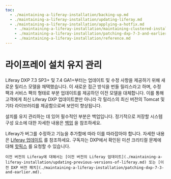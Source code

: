 ```yaml
---
toc:
  - ./maintaining-a-liferay-installation/backing-up.md
  - ./maintaining-a-liferay-installation/updating-liferay.md
  - ./maintaining-a-liferay-installation/applying-a-hotfix.md
    - ./maintaining-a-liferay-installation/maintaining-clustered-installations.md
    - ./maintaining-a-liferay-installation/patching-dxp-7-3-and-earlier.md
    - ./maintaining-a-liferay-installation/reference.md
---
```

# 라이프레이 설치 유지 관리

Liferay DXP 7.3 SP3+ 및 7.4 GA1+부터는 업데이트 및 수정 사항을 제공하기 위해 새로운 릴리스 모델을 채택했습니다. 이 새로운 접근 방식을 번들 릴리스라고 하며, 수정 팩과 서비스 팩의 형태로 부분 업데이트를 제공하던 이전 모델을 대체합니다. 이를 통해 고객에게 최신 Liferay DXP 업데이트뿐만 아니라 각 릴리스의 최신 버전의 Tomcat 및 기타 라이브러리를 제공함으로써 보안이 향상됩니다.

설치를 유지 관리하는 데 있어 필수적인 부분은 백업입니다. 정기적으로 저장할 시스템 구성 요소에 대한 자세한 내용은 [백업](./maintaining-a-liferay-installation/backing-up.md) 을 참조하세요.

Liferay가 버그를 수정하고 기능을 추가함에 따라 이를 따라잡아야 합니다. 자세한 내용은 [Liferay 업데이트](./maintaining-a-liferay-installation/updating-liferay.md) 를 참조하세요. 구독자는 DXP에서 확인된 미션 크리티컬 문제에 대해 [핫픽스](./maintaining-a-liferay-installation/applying-a-hotfix.md) 를 요청할 수 있습니다.

```{important}
이전 버전의 Liferay에 대해서는 [이전 버전의 Liferay 업데이트](./maintaining-a-liferay-installation/updating-previous-versions-of-liferay.md) 또는 [이전 DXP 버전 패치](./maintaining-a-liferay-installation/patching-dxp-7-3-and-earlier.md).
```
